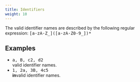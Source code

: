 ```yaml
---
title: Identifiers
weight: 10
---
```


The valid identifier names are described by the following regular expression: <tt>[a-zA-Z_]\([a-zA-Z0-9_])*</tt>

## Examples

*   <tt>a, B, c2, d2</tt>  
    valid identifier names.
*   <tt>1, 2a, 3B, 4c5</tt>  
    **in**valid identifier names.
